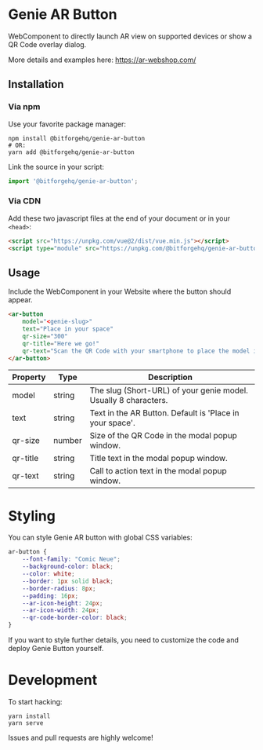 # Genie AR Button

WebComponent to directly launch AR view on supported devices or show a QR Code overlay dialog.

More details and examples here: https://ar-webshop.com/

##  Installation

### Via npm

Use your favorite package manager:

```shell
npm install @bitforgehq/genie-ar-button
# OR:
yarn add @bitforgehq/genie-ar-button
```

Link the source in your script:

```javascript
import '@bitforgehq/genie-ar-button';
```

### Via CDN

Add these two javascript files at the end of your document or in your `<head>`:

```html
<script src="https://unpkg.com/vue@2/dist/vue.min.js"></script>
<script type="module" src="https://unpkg.com/@bitforgehq/genie-ar-button/dist/ar-button.min.js"></script>
```
## Usage

Include the WebComponent in your Website where the button should appear.

```html
<ar-button
    model="<genie-slug>"
    text="Place in your space"
    qr-size="300"
    qr-title="Here we go!"
    qr-text="Scan the QR Code with your smartphone to place the model in your space.">
</ar-button>
```

Property               |Type   |Description
-----------------------|-------|---------------------------------------------------------------
model                  |string |The slug (Short-URL) of your genie model. Usually 8 characters.
text                   |string |Text in the AR Button. Default is 'Place in your space'.
qr-size                |number |Size of the QR Code in the modal popup window.
qr-title               |string |Title text in the modal popup window.
qr-text                |string |Call to action text in the modal popup window.


# Styling

You can style Genie AR button with global CSS variables:

```css
ar-button {
    --font-family: "Comic Neue";
    --background-color: black;
    --color: white;
    --border: 1px solid black;
    --border-radius: 8px;
    --padding: 16px;
    --ar-icon-height: 24px;
    --ar-icon-width: 24px;
    --qr-code-border-color: black;
}
```

If you want to style further details, you need to customize the code and deploy Genie Button yourself.


# Development

To start hacking:

```shell
yarn install
yarn serve
```

Issues and pull requests are highly welcome!